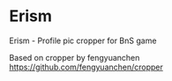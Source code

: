 # Erism
Erism - Profile pic cropper for BnS game

Based on cropper by fengyuanchen https://github.com/fengyuanchen/cropper


